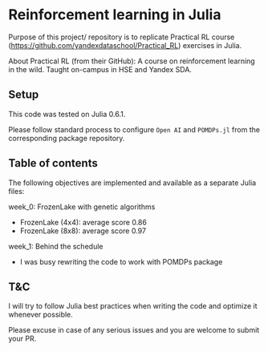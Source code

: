 # Reinforcement learning in Julia

Purpose of this project/ repository is to replicate Practical RL course (https://github.com/yandexdataschool/Practical_RL) exercises in Julia.

About Practical RL (from their GitHub): A course on reinforcement learning in the wild. Taught on-campus in HSE and Yandex SDA.

## Setup

This code was tested on Julia 0.6.1.

Please follow standard process to configure `Open AI` and `POMDPs.jl` from the corresponding package repository.

## Table of contents

The following objectives are implemented and available as a separate Julia files:

week_0: FrozenLake with genetic algorithms
- FrozenLake (4x4): average score 0.86
- FrozenLake (8x8): average score 0.97

week_1: Behind the schedule
- I was busy rewriting the code to work with POMDPs package

## T&C

I will try to follow Julia best practices when writing the code and optimize it whenever possible.

Please excuse in case of any serious issues and you are welcome to submit your PR.
